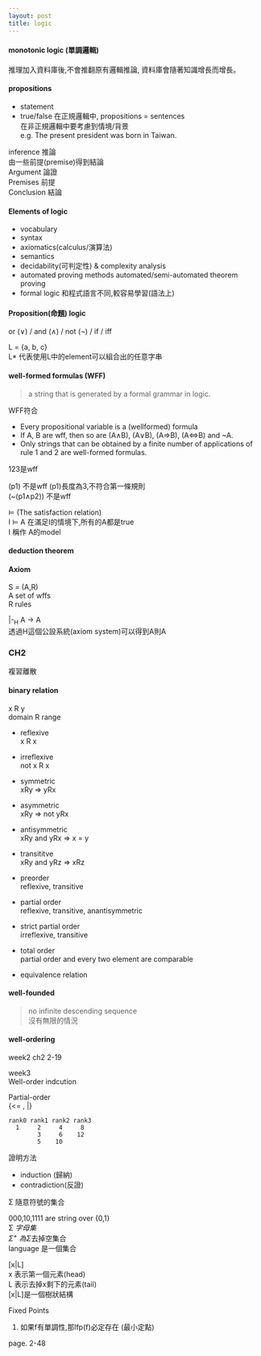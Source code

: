 ```yaml
---
layout: post
title: logic
---
```

#### monotonic logic (單調邏輯)  
推理加入資料庫後,不會推翻原有邏輯推論,
資料庫會隨著知識增長而增長。  
<!--more-->
#### propositions  
* statement
* true/false
在正規邏輯中, propositions = sentences  
在非正規邏輯中要考慮到情境/背景  
e.g. The present president was born in Taiwan.  

inference 推論  
由一些前提(premise)得到結論  
Argument   論證    
Premises   前提  
Conclusion 結論  

#### Elements of logic
* vocabulary  
* syntax  
* axiomatics(calculus/演算法)  
* semantics  
* decidability(可判定性) & complexity analysis  
* automated proving methods
	automated/semi-automated theorem proving
* formal logic
和程式語言不同,較容易學習(語法上)  

#### Proposition(命題) logic 
or (&or;) / and (&and;) / not (&not;) / if / iff  

L = {a, b, c}  
L* 代表使用L中的element可以組合出的任意字串

#### well-formed formulas (WFF)  
> a string that is generated by 
a formal grammar in logic.  

WFF符合  
* Every propositional variable 
is a (wellformed) formula
*  If A, B are wff, then so are (A&and;B),
 (A&or;B), (A&rArr;B), (A&hArr;B) and ~A.
* Only strings that can be obtained by a 
finite number of applications of 
rule 1 and 2 are well-formed formulas.

123是wff  

(p1) 不是wff (p1)長度為3,不符合第一條規則  
(~(p1&and;p2)) 不是wff  

&#8872; (The satisfaction relation)  
I &#8872; A
在滿足I的情境下,所有的A都是true  
I 稱作 A的model  

#### deduction theorem  

#### Axiom
S = (A,R)  
A set of wffs  
R rules  

|-<sub>H</sub> A &rarr; A  
透過H這個公設系統(axiom system)可以得到A則A  

### CH2  
複習離散  
#### binary relation
x R y  
domain R range  

* reflexive  
  x R x  
* irreflexive  
  not x R x
* symmetric  
  xRy &rArr; yRx  
* asymmetric  
  xRy &rArr; not yRx  
* antisymmetric  
  xRy and yRx &rArr; x = y  
* transititve  
  xRy and yRz &rArr; xRz  

* preorder  
reflexive, transitive  
* partial order  
reflexive, transitive, anantisymmetric  
* strict partial order  
irreflexive, transitive  
* total order  
partial order and every two element are comparable  
* equivalence relation  

#### well-founded
> no infinite descending sequence  
沒有無限的情況  

#### well-ordering
week2 ch2 2-19  

week3   
Well-order indcution  

Partial-order   
{<= , |}  
```text
rank0 rank1 rank2 rank3  
  1     2     4     8  
        3     6    12  
        5    10  
```
證明方法  
* induction (歸納)  
* contradiction(反證)  

&Sigma; 隨意符號的集合  

000,10,1111 are string over {0,1}  
&Sigma;<sup>*</sup> 字母集  
&Sigma;<sup>+</sup> 為&Sigma;<sup>*</sup>去掉空集合  
language 是一個集合  

[x|L]  
x 表示第一個元素(head)  
L 表示去掉x剩下的元素(tail)  
[x|L]是一個樹狀結構  

Fixed Points  
1. 如果f有單調性,那lfp(f)必定存在 (最小定點)

page. 2-48

